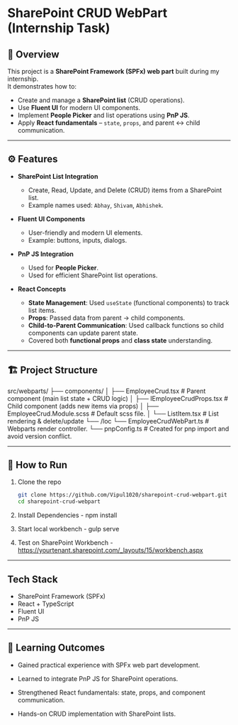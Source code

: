 # SharePoint CRUD WebPart (Internship Task)

## 📌 Overview  
This project is a **SharePoint Framework (SPFx) web part** built during my internship.  
It demonstrates how to:  
- Create and manage a **SharePoint list** (CRUD operations).  
- Use **Fluent UI** for modern UI components.  
- Implement **People Picker** and list operations using **PnP JS**.  
- Apply **React fundamentals** – `state`, `props`, and parent ↔ child communication.

---

## ⚙️ Features  

- **SharePoint List Integration**  
  - Create, Read, Update, and Delete (CRUD) items from a SharePoint list.  
  - Example names used: `Abhay`, `Shivam`, `Abhishek`.  

- **Fluent UI Components**  
  - User-friendly and modern UI elements.  
  - Example: buttons, inputs, dialogs.  

- **PnP JS Integration**  
  - Used for **People Picker**.  
  - Used for efficient SharePoint list operations.  

- **React Concepts**  
  - **State Management**: Used `useState` (functional components) to track list items.  
  - **Props**: Passed data from parent → child components.  
  - **Child-to-Parent Communication**: Used callback functions so child components can update parent state.  
  - Covered both **functional props** and **class state** understanding.  

---

## 🏗️ Project Structure  

src/webparts/
├── components/
│ ├── EmployeeCrud.tsx # Parent component (main list state + CRUD logic)
│ ├── IEmployeeCrudProps.tsx # Child component (adds new items via props)
│ ├── EmployeeCrud.Module.scss # Default scss file.
│ └── ListItem.tsx # List rendering & delete/update
└── /loc
  └── EmployeeCrudWebPart.ts # Webparts render controller.
  └── pnpConfig.ts # Created for pnp import and avoid version conflict.
  
---

## 🚀 How to Run  

1. Clone the repo  
   ```bash
   git clone https://github.com/Vipul1020/sharepoint-crud-webpart.git
   cd sharepoint-crud-webpart

2. Install Dependencies - npm install

3. Start local workbench - gulp serve

4. Test on SharePoint Workbench - https://yourtenant.sharepoint.com/_layouts/15/workbench.aspx

---

## Tech Stack  

- SharePoint Framework (SPFx)
- React + TypeScript
- Fluent UI
- PnP JS

---

## 🎯 Learning Outcomes

- Gained practical experience with SPFx web part development.

- Learned to integrate PnP JS for SharePoint operations.

- Strengthened React fundamentals: state, props, and component communication.

- Hands-on CRUD implementation with SharePoint lists.



  
